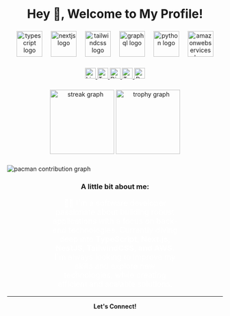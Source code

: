 <h1 align="center">Hey 👋, Welcome to My Profile!</h1>

### 

<div align="center">
  <!-- Tecnologias que você usa -->
  <img src="https://skillicons.dev/icons?i=ts" height="60" alt="typescript logo" />
  <img width="12" />
  <img src="https://skillicons.dev/icons?i=nextjs" height="60" alt="nextjs logo" />
  <img width="12" />
  <img src="https://skillicons.dev/icons?i=tailwind" height="60" alt="tailwindcss logo" />
  <img width="12" />
  <img src="https://skillicons.dev/icons?i=react" height="60" alt="graphql logo" />
  <img width="12" />
  <img src="https://skillicons.dev/icons?i=py" height="60" alt="python logo" />
  <img width="12" />
  <img src="https://skillicons.dev/icons?i=java" height="60" alt="amazonwebservices logo" />
</div>

### 

<div align="center">
  <!-- Links para redes sociais -->
  <a href="https://www.linkedin.com/in/mateusjesus/" target="_blank">
    <img src="https://img.shields.io/static/v1?message=LinkedIn&logo=linkedin&label=&color=0077B5&logoColor=white&style=for-the-badge" height="25" alt="LinkedIn" />
  </a>
  <a href="https://twitter.com/mateusjesus" target="_blank">
    <img src="https://img.shields.io/static/v1?message=Twitter&logo=twitter&label=&color=1DA1F2&logoColor=white&style=for-the-badge" height="25" alt="Twitter" />
  </a>
  <a href="https://discord.com/users/pawsbny_" target="_blank">
    <img src="https://img.shields.io/static/v1?message=Discord&logo=discord&label=&color=7289DA&logoColor=white&style=for-the-badge" height="25" alt="Discord" />
  </a>
  <a href="https://www.twitch.tv/mateusjesus" target="_blank">
    <img src="https://img.shields.io/static/v1?message=Twitch&logo=twitch&label=&color=9146FF&logoColor=white&style=for-the-badge" height="25" alt="Twitch" />
  </a>
  <a href="https://dev.to/mateusjesus" target="_blank">
    <img src="https://img.shields.io/static/v1?message=Dev.to&logo=dev.to&label=&color=0A0A0A&logoColor=white&style=for-the-badge" height="25" alt="Dev.to" />
  </a>
</div>

###

<div align="center">
  <!-- Streak stats e Trophy -->
  <img src="https://streak-stats.demolab.com?user=mateusjesus&locale=en&mode=daily&theme=dracula&hide_border=false&border_radius=5&order=3" height="150" alt="streak graph" />
  <img src="https://github-profile-trophy.vercel.app?username=mateusjesus&theme=dracula&column=-1&row=1&margin-w=8&margin-h=8&no-bg=false&no-frame=false&order=4" height="150" alt="trophy graph" />
</div>

###

<picture>
  <source media="(prefers-color-scheme: dark)" srcset="https://raw.githubusercontent.com/mateusjesus/mateusjesus/output/pacman-contribution-graph-dark.svg">
  <source media="(prefers-color-scheme: light)" srcset="https://raw.githubusercontent.com/mateusjesus/mateusjesus/output/pacman-contribution-graph.svg">
  <img alt="pacman contribution graph" src="https://raw.githubusercontent.com/mateusjesus/mateusjesus/output/pacman-contribution-graph.svg">
</picture>

###

<h3 align="center">A little bit about me:</h3>

<div align="center">
  <p style="color: white; font-size: 18px; width: 60%; text-align: center;">
    👨‍💻 I'm a software developer passionate about building robust applications with a focus on back-end technologies.  
    Currently diving deep into <strong>TypeScript, Next.js, NestJS, TailwindCSS, and AWS</strong>.  
    I'm always looking to improve my skills and explore new technologies, while creating efficient and scalable solutions.
  </p>
</div>

---

<p align="center">
  <strong>Let's Connect!</strong>
</p>
